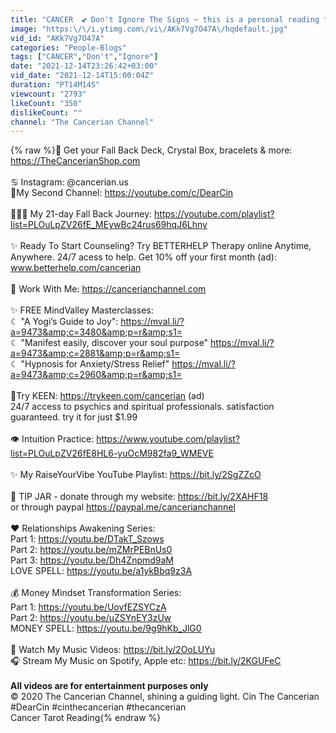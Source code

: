 ```yaml
---
title: "CANCER  💕 Don't Ignore The Signs ~ this is a personal reading for someone"
image: "https:\/\/i.ytimg.com\/vi\/AKk7Vg7O47A\/hqdefault.jpg"
vid_id: "AKk7Vg7O47A"
categories: "People-Blogs"
tags: ["CANCER","Don't","Ignore"]
date: "2021-12-14T23:26:42+03:00"
vid_date: "2021-12-14T15:00:04Z"
duration: "PT14M14S"
viewcount: "2793"
likeCount: "350"
dislikeCount: ""
channel: "The Cancerian Channel"
---
```

{% raw %}🥰 Get your Fall Back Deck, Crystal Box, bracelets &amp; more: <a rel="nofollow" target="blank" href="https://TheCancerianShop.com">https://TheCancerianShop.com</a><br /><br />♋️ Instagram: @cancerian.us<br />🥰My Second Channel: <a rel="nofollow" target="blank" href="https://youtube.com/c/DearCin">https://youtube.com/c/DearCin</a><br /><br />🧘🏽‍♀️ My 21-day Fall Back Journey: <a rel="nofollow" target="blank" href="https://youtube.com/playlist?list=PLOuLpZV26fE_MEywBc24rus69hqJ6Lhny">https://youtube.com/playlist?list=PLOuLpZV26fE_MEywBc24rus69hqJ6Lhny</a><br /><br />✨ Ready To Start Counseling? Try BETTERHELP Therapy online Anytime, Anywhere. 24/7 acess to help. Get 10% off your first month (ad): www.betterhelp.com/cancerian​ <br /><br /> 🔮 Work With Me: <a rel="nofollow" target="blank" href="https://cancerianchannel.com">https://cancerianchannel.com</a><br /><br />✨ FREE MindValley  Masterclasses:<br />☾ &quot;A Yogi’s Guide to Joy&quot;: <a rel="nofollow" target="blank" href="https://mval.li/?a=9473&amp;c=3480&amp;p=r&amp;s1=">https://mval.li/?a=9473&amp;c=3480&amp;p=r&amp;s1=</a><br />☾ &quot;Manifest easily, discover your soul purpose&quot; <a rel="nofollow" target="blank" href="https://mval.li/?a=9473&amp;c=2881&amp;p=r&amp;s1=">https://mval.li/?a=9473&amp;c=2881&amp;p=r&amp;s1=</a> ​<br />☾ &quot;Hypnosis for Anxiety/Stress Relief&quot; <a rel="nofollow" target="blank" href="https://mval.li/?a=9473&amp;c=2960&amp;p=r&amp;s1=">https://mval.li/?a=9473&amp;c=2960&amp;p=r&amp;s1=</a><br /><br />🔮Try KEEN: <a rel="nofollow" target="blank" href="https://trykeen.com/cancerian">https://trykeen.com/cancerian</a> (ad)<br />24/7 access to psychics and spiritual professionals. satisfaction guaranteed. try it for just $1.99<br /><br />👁 Intuition Practice: <a rel="nofollow" target="blank" href="https://www.youtube.com/playlist?list=PLOuLpZV26fE8HL6-yuOcM982fa9_WMEVE">https://www.youtube.com/playlist?list=PLOuLpZV26fE8HL6-yuOcM982fa9_WMEVE</a><br /><br />✨ My RaiseYourVibe YouTube Playlist: <a rel="nofollow" target="blank" href="https://bit.ly/2SgZZcO">https://bit.ly/2SgZZcO</a><br /> <br />💟 TIP JAR - donate through my website: <a rel="nofollow" target="blank" href="https://bit.ly/2XAHF18">https://bit.ly/2XAHF18</a><br />or through paypal <a rel="nofollow" target="blank" href="https://paypal.me/cancerianchannel">https://paypal.me/cancerianchannel</a><br /><br />❤️ Relationships Awakening Series: <br />Part 1: <a rel="nofollow" target="blank" href="https://youtu.be/DTakT_Szows​">https://youtu.be/DTakT_Szows​</a><br />Part 2: <a rel="nofollow" target="blank" href="https://youtu.be/mZMrPEBnUs0​">https://youtu.be/mZMrPEBnUs0​</a><br />Part 3: <a rel="nofollow" target="blank" href="https://youtu.be/Dh4Znpmd9aM​">https://youtu.be/Dh4Znpmd9aM​</a><br />LOVE SPELL: <a rel="nofollow" target="blank" href="https://youtu.be/a1ykBbq9z3A​">https://youtu.be/a1ykBbq9z3A​</a><br /><br />💰 Money Mindset Transformation Series:<br />Part 1: <a rel="nofollow" target="blank" href="https://youtu.be/UovfEZSYCzA​">https://youtu.be/UovfEZSYCzA​</a><br />Part 2: <a rel="nofollow" target="blank" href="https://youtu.be/uZSYnEY3zUw​">https://youtu.be/uZSYnEY3zUw​</a><br />MONEY SPELL: <a rel="nofollow" target="blank" href="https://youtu.be/9g9hKb_JlG0​">https://youtu.be/9g9hKb_JlG0​</a><br /><br />🎼 Watch My Music Videos: <a rel="nofollow" target="blank" href="https://bit.ly/2OoLUYu​">https://bit.ly/2OoLUYu​</a><br />🎧 Stream My Music on Spotify, Apple etc: <a rel="nofollow" target="blank" href="https://bit.ly/2KGUFeC​">https://bit.ly/2KGUFeC​</a><br /><br />**All videos are for entertainment purposes only**<br />© 2020 The Cancerian Channel, shining a guiding light. Cin The Cancerian<br />#DearCin #cinthecancerian #thecancerian<br />Cancer Tarot Reading{% endraw %}
